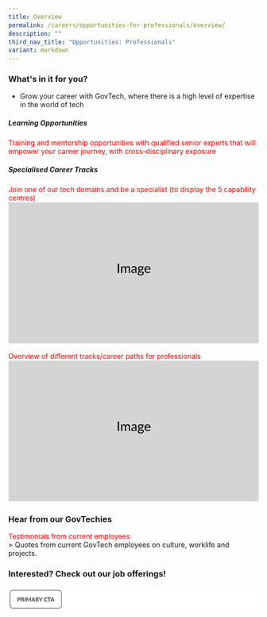 ```yaml
---
title: Overview
permalink: /careers/opportunities-for-professionals/overview/
description: ""
third_nav_title: "Opportunities: Professionals"
variant: markdown
---
```

### What's in it for you?

* Grow your career with GovTech, where there is a high level of expertise in the world of tech

##### Learning Opportunities
 <font color="red"> Training and mentorship opportunities with qualified senior experts that will empower your career journey, with cross-disciplinary exposure </font>

##### Specialised Career Tracks
<font color="red">Join one of our tech domains and be a specialist (to display the 5 capability centres) </font>
![](/images/Placeholders/Screenshot_2023_11_10_at_9_56_05_AM.png)

<font color="red">Overview of different tracks/career paths for professionals</font>
![](/images/Placeholders/Screenshot_2023_11_10_at_9_56_05_AM.png)

### Hear from our GovTechies
<font color="red"> Testimonials from current employees </font> <br>
&gt;  Quotes from current GovTech employees on culture, worklife and projects.

### Interested? Check out our job offerings! 
![](/images/Placeholders/Screenshot_2023_11_10_at_12_19_03_PM.png)